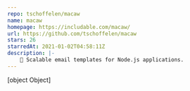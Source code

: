 ```yaml
---
repo: tschoffelen/macaw
name: macaw
homepage: https://includable.com/macaw/
url: https://github.com/tschoffelen/macaw
stars: 26
starredAt: 2021-01-02T04:58:11Z
description: |-
    🦜 Scalable email templates for Node.js applications.
---
```


[object Object]
